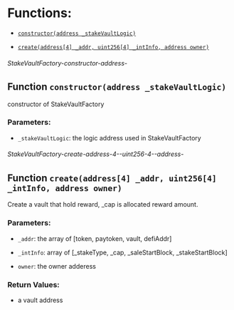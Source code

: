 # Functions:

- [`constructor(address _stakeVaultLogic)`](#StakeVaultFactory-constructor-address-)

- [`create(address[4] _addr, uint256[4] _intInfo, address owner)`](#StakeVaultFactory-create-address-4--uint256-4--address-)

###### StakeVaultFactory-constructor-address-

## Function `constructor(address _stakeVaultLogic)`

constructor of StakeVaultFactory

### Parameters:

- `_stakeVaultLogic`: the logic address used in StakeVaultFactory

###### StakeVaultFactory-create-address-4--uint256-4--address-

## Function `create(address[4] _addr, uint256[4] _intInfo, address owner)`

Create a vault that hold reward, _cap is allocated reward amount.

### Parameters:

- `_addr`: the array of [token, paytoken, vault, defiAddr]

- `_intInfo`: array of [_stakeType, _cap, _saleStartBlock, _stakeStartBlock]

- `owner`: the owner adderess

### Return Values:

- a vault address
